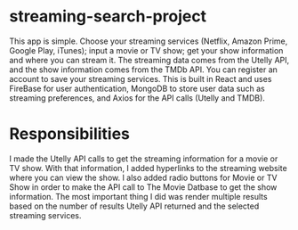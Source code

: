 # streaming-search-project
This app is simple. Choose your streaming services (Netflix, Amazon Prime, Google Play, iTunes); input a movie or TV show; get your show information and where you can stream it. The streaming data comes from the Utelly API, and the show information comes from the TMDb API. You can register an account to save your streaming services. This is built in React and uses FireBase for user authentication, MongoDB to store user data such as streaming preferences, and Axios for the API calls (Utelly and TMDB).

# Responsibilities
I made the Utelly API calls to get the streaming information for a movie or TV show. With that information, I added hyperlinks to the streaming website where you can view the show. I also added radio buttons for Movie or TV Show in order to make the API call to The Movie Datbase to get the show information. The most important thing I did was render multiple results based on the number of results Utelly API returned and the selected streaming services.
